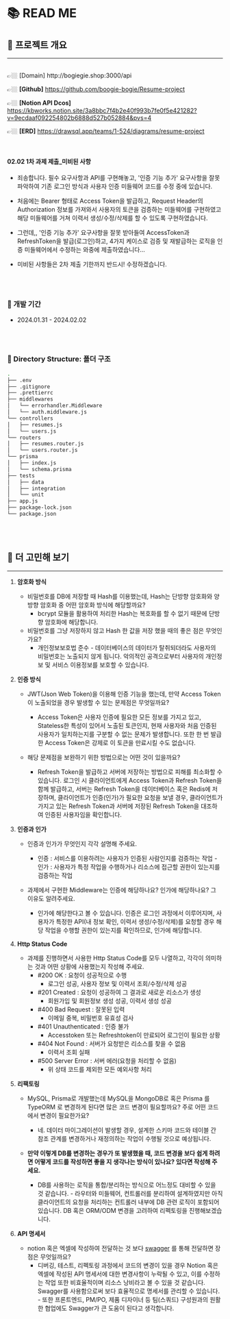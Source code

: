 # 📚 READ ME

## 📌 프로젝트 개요

---

<br>
👉🏼 [Domain] http://bogiegie.shop:3000/api

👉🏼 **[Github]** https://github.com/boogie-bogie/Resume-project

👉🏼 **[Notion API Dcos]** https://kbworks.notion.site/3a8bbc7f4b2e40f993b7fe0f5e421282?v=9ecdaaf092254802b6888d527b052884&pvs=4

👉🏼 **[ERD]** https://drawsql.app/teams/1-524/diagrams/resume-project

<br>

#### 02.02 1차 과제 제출\_미비된 사항

- 죄송합니다. 필수 요구사항과 API를 구현해놓고, '인증 기능 추가' 요구사항을 잘못 파악하여 기존 로그인 방식과 사용자 인증 미들웨어 코드를 수정 중에 있습니다.
- 처음에는 Bearer 형태로 Access Token을 발급하고, Request Header의 Authorization 정보를 가져와서 사용자의 토큰을 검증하는 미들웨어를 구현하였고 해당 미들웨어를 거쳐 이력서 생성/수정/삭제를 할 수 있도록 구현하였습니다.
- 그런데,, '인증 기능 추가' 요구사항을 잘못 받아들여 AccessToken과 RefreshToken을 발급(로그인)하고, 4가지 케이스로 검증 및 재발급하는 로직을 인증 미들웨어에서 수정하는 와중에 제출하였습니다...
- 미비된 사항들은 2차 제출 기한까지 반드시! 수정하겠습니다.

  <br><br>

### 🔧 개발 기간

- 2024.01.31 - 2024.02.02

<br><br>

### 📁 Directory Structure: 폴더 구조

```bash
.
├── .env
├── .gitignore
├── .prettierrc
├── middlewares
│   └── errorhandler.Middleware
│   └── auth.middleware.js
└── controllers
│   ├── resumes.js
│   └── users.js
└── routers
│   ├── resumes.router.js
│   └── users.router.js
└── prisma
│   ├── index.js
│   └── schema.prisma
├── tests
│   ├── data
│   ├── integration
│   └── unit
├── app.js
├── package-lock.json
└── package.json

```

<br><br>

## 📢 더 고민해 보기

---

1. **암호화 방식**
   - 비밀번호를 DB에 저장할 때 Hash를 이용했는데, Hash는 단방향 암호화와 양방향 암호화 중 어떤 암호화 방식에 해당할까요?
     - bcrypt 모듈을 활용하여 처리한 Hash는 복호화를 할 수 없기 때문에 단방향 암호화에 해당합니다.
   - 비밀번호를 그냥 저장하지 않고 Hash 한 값을 저장 했을 때의 좋은 점은 무엇인가요?
     - 개인정보보호법 준수 - 데이터베이스의 데이터가 탈취되더라도 사용자의 비밀번호는 노출되지 않게 됩니다. 악의적인 공격으로부터 사용자의 개인정보 및 서비스 이용정보를 보호할 수 있습니다.

2. **인증 방식**
   - JWT(Json Web Token)을 이용해 인증 기능을 했는데, 만약 Access Token이 노출되었을 경우 발생할 수 있는 문제점은 무엇일까요?
     - Access Token은 사용자 인증에 필요한 모든 정보를 가지고 있고, Stateless한 특성이 있어서 노출된 토큰인지, 현재 사용자와 처음 인증된 사용자가 일치하는지를 구분할 수 없는 문제가 발생합니다. 또한 한 번 발급한 Access Token은 강제로 이 토큰을 만료시킬 수도 없습니다.

   - 해당 문제점을 보완하기 위한 방법으로는 어떤 것이 있을까요?
     - Refresh Token을 발급하고 서버에 저장하는 방법으로 피해를 최소화할 수 있습니다. 로그인 시 클라이언트에게 Access Token과 Refresh Token을 함께 발급하고, 서버는 Refresh Token을 데이터베이스 혹은 Redis에 저장하며, 클라이언트가 인증(인가)가 필요한 요청을 보낼 경우, 클라이언트가 가지고 있는 Refresh Token과 서버에 저장된 Refresh Token을 대조하여 인증된 사용자임을 확인합니다.

3. **인증과 인가**
   - 인증과 인가가 무엇인지 각각 설명해 주세요.
     - 인증 : 서비스를 이용하려는 사용자가 인증된 사람인지를 검증하는 작업 - 인가 : 사용자가 특정 작업을 수행하거나 리소스에 접근할 권한이 있는지를 검증하는 작업

   - 과제에서 구현한 Middleware는 인증에 해당하나요? 인가에 해당하나요? 그 이유도 알려주세요.
     - 인가에 해당한다고 볼 수 있습니다. 인증은 로그인 과정에서 이루어지며, 사용자가 특정한 API(내 정보 확인, 이력서 생성/수정/삭제)를 요청할 경우 해당 작업을 수행할 권한이 있는지를 확인하므로, 인가에 해당합니다.

4. **Http Status Code**
   - 과제를 진행하면서 사용한 Http Status Code를 모두 나열하고, 각각이 의미하는 것과 어떤 상황에 사용했는지 작성해 주세요.
     - #200 OK : 요청이 성공적으로 수행
       - 로그인 성공, 사용자 정보 및 이력서 조회/수정/삭제 성공
     - #201 Created : 요청이 성공하여 그 결과로 새로운 리소스가 생성
       - 회원가입 및 회원정보 생성 성공, 이력서 생성 성공
     - #400 Bad Request : 잘못된 입력
       - 이메일 중복, 비밀번호 유효성 검사
     - #401 Unauthenticated : 인증 불가
       - Accesstoken 또는 Refreshtoken이 만료되어 로그인이 필요한 상황
     - #404 Not Found : 서버가 요청받은 리소스를 찾을 수 없음
       - 이력서 조회 실패
     - #500 Server Error : 서버 에러(요청을 처리할 수 없음)
       - 위 상태 코드를 제외한 모든 예외사항 처리

5. **리팩토링**
   - MySQL, Prisma로 개발했는데 MySQL을 MongoDB로 혹은 Prisma 를 TypeORM 로 변경하게 된다면 많은 코드 변경이 필요할까요? 주로 어떤 코드에서 변경이 필요한가요?
     - 네. 데이터 마이그레이션이 발생할 경우, 설계한 스키마 코드와 테이블 간 참조 관계를 변경하거나 재정의하는 작업이 수행될 것으로 예상됩니다.

   - **만약 이렇게 DB를 변경하는 경우가 또 발생했을 때, 코드 변경을 보다 쉽게 하려면 어떻게 코드를 작성하면 좋을 지 생각나는 방식이 있나요? 있다면 작성해 주세요.**
     - DB를 사용하는 로직을 통합/분리하는 방식으로 어느정도 대비할 수 있을 것 같습니다. - 라우터와 미들웨어, 컨트롤러를 분리하여 설계하였지만 아직 클라이언트의 요청을 처리하는 컨트롤러 내부에 DB 관련 로직이 포함되어 있습니다. DB 혹은 ORM/ODM 변경을 고려하여 리펙토링을 진행해보겠습니다.

6. **API 명세서**
   - notion 혹은 엑셀에 작성하여 전달하는 것 보다 [swagger](https://swagger.io/) 를 통해 전달하면 장점은 무엇일까요?
     - 디버깅, 테스트, 리펙토링 과정에서 코드의 변경이 있을 경우 Notion 혹은 엑셀에 작성된 API 명세서에 대한 변경사항이 누락될 수 있고, 이를 수정하는 작업 또한 비효율적이며 리소스 낭비라고 볼 수 있을 것 같습니다. Swagger를 사용함으로써 보다 효율적으로 명세서를 관리할 수 있습니다. - 또한 프론트엔드, PM/PO, 제품 디자이너 등 팀(스쿼드) 구성원과의 원활한 협업에도 Swagger가 큰 도움이 된다고 생각합니다.

